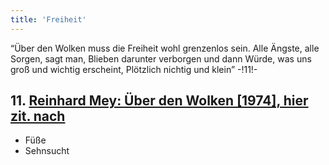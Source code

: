 ```yaml
---
title: 'Freiheit'
---
```


“Über den Wolken muss die Freiheit wohl grenzenlos sein. Alle Ängste, alle Sorgen, sagt man, Blieben darunter verborgen und dann Würde, was uns groß und wichtig erscheint, Plötzlich nichtig und klein” -!11!-
## **11.** [Reinhard Mey: Über den Wolken [1974], hier zit. nach](https://www.reinhard-mey.de/wp-content/uploads/2021/02/Reinhard-Mey-Textsammlung-14.Auflage.pdf)

* Füße
* Sehnsucht
